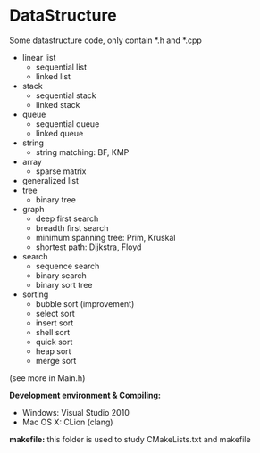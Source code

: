 # DataStructure
Some datastructure code, only contain *.h and *.cpp

* linear list
	* sequential list
	* linked list
* stack
	* sequential stack
	* linked stack
* queue
	* sequential queue
	* linked queue
* string
	* string matching: BF, KMP
* array
	* sparse matrix
* generalized list
* tree
	* binary tree
* graph
	* deep first search
	* breadth first search
	* minimum spanning tree: Prim, Kruskal
	* shortest path: Dijkstra, Floyd
* search
	* sequence search 
	* binary search
	* binary sort tree
* sorting
	* bubble sort (improvement)
	* select sort
	* insert sort
	* shell sort
	* quick sort
	* heap sort
	* merge sort

(see more in Main.h)

**Development environment & Compiling:**

* Windows: Visual Studio 2010
* Mac OS X: CLion (clang)

**makefile:**
this folder is used to study CMakeLists.txt and makefile